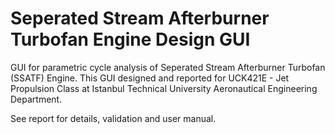 # Seperated Stream Afterburner Turbofan Engine Design GUI

GUI for parametric cycle analysis of Seperated Stream Afterburner Turbofan (SSATF) Engine. This GUI designed and reported for UCK421E - Jet Propulsion Class at Istanbul Technical University Aeronautical Engineering Department.

See report for details, validation and user manual.
